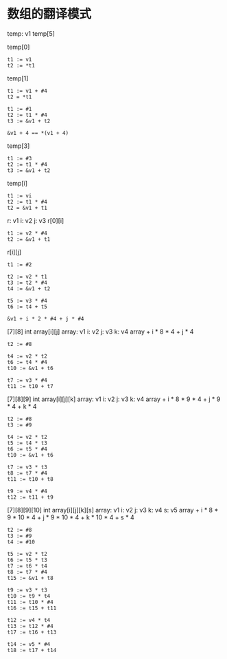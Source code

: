 # 数组的翻译模式
temp: v1
temp[5]

temp[0]
```
t1 := v1
t2 := *t1
```
temp[1]
```
t1 := v1 + #4
t2 = *t1

t1 := #1
t2 := t1 * #4
t3 := &v1 + t2

&v1 + 4 == *(v1 + 4)
```
temp[3]
```
t1 := #3
t2 := t1 * #4
t3 := &v1 + t2
```

temp[i]
```
t1 := vi
t2 := t1 * #4
t2 = &v1 + t1
```

r: v1
i: v2
j: v3
r[0][i]
```
t1 := v2 * #4
t2 := &v1 + t1
```
r[i][j]
```
t1 := #2

t2 := v2 * t1
t3 := t2 * #4
t4 := &v1 + t2

t5 := v3 * #4
t6 := t4 + t5

&v1 + i * 2 * #4 + j * #4
```

[7][8]
int array[i][j]
array: v1
i: v2
j: v3
k: v4
array + i * 8 * 4 + j * 4
```
t2 := #8

t4 := v2 * t2
t6 := t4 * #4
t10 := &v1 + t6

t7 := v3 * #4
t11 := t10 + t7

```

[7][8][9]
int array[i][j][k]
array: v1
i: v2
j: v3
k: v4
array + i * 8 * 9 * 4 + j * 9 * 4 + k * 4
```
t2 := #8
t3 := #9

t4 := v2 * t2
t5 := t4 * t3
t6 := t5 * #4
t10 := &v1 + t6

t7 := v3 * t3
t8 := t7 * #4
t11 := t10 + t8

t9 := v4 * #4
t12 := t11 + t9
```

[7][8][9][10]
int array[i][j][k][s]
array: v1
i: v2
j: v3
k: v4
s: v5
array + i * 8 * 9 * 10 * 4 + j * 9 * 10 * 4 + k * 10 * 4 + s * 4
```
t2 := #8
t3 := #9
t4 := #10

t5 := v2 * t2
t6 := t5 * t3
t7 := t6 * t4
t8 := t7 * #4
t15 := &v1 + t8

t9 := v3 * t3
t10 := t9 * t4
t11 := t10 * #4
t16 := t15 + t11

t12 := v4 * t4
t13 := t12 * #4
t17 := t16 + t13

t14 := v5 * #4
t18 := t17 + t14
```
